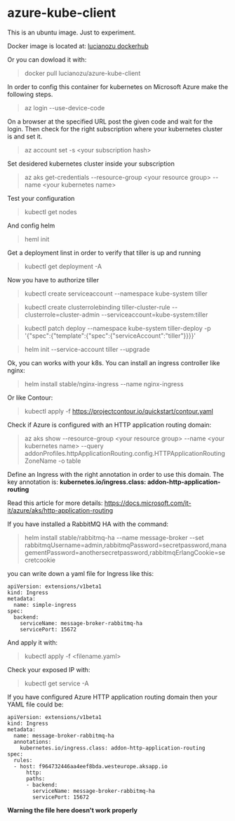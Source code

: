 # azure-kube-client

This is an ubuntu image. Just to experiment.

Docker image is located at:
[lucianozu dockerhub](https://hub.docker.com/r/lucianozu/azure-kube-client/)

Or you can dowload it with:

> docker pull lucianozu/azure-kube-client

In order to config this container for kubernetes on Microsoft Azure make the following steps.

> az login --use-device-code

On a browser at the specified URL post the given code and wait for the login. Then check for the right subscription where your kubernetes cluster is and set it.

> az account set -s \<your subscription hash\>

Set desidered kubernetes cluster inside your subscription

> az aks get-credentials --resource-group \<your resource group\> --name \<your kubernetes name\>

Test your configuration

> kubectl get nodes

And config helm

> heml init

Get a deployment linst in order to verify that tiller is up and running

> kubectl get deployment -A

Now you have to authorize tiller

> kubectl create serviceaccount --namespace kube-system tiller

> kubectl create clusterrolebinding tiller-cluster-rule --clusterrole=cluster-admin --serviceaccount=kube-system:tiller

> kubectl patch deploy --namespace kube-system tiller-deploy -p '{"spec":{"template":{"spec":{"serviceAccount":"tiller"}}}}'      

> helm init --service-account tiller --upgrade

Ok, you can works with your k8s. You can install an ingress controller like nginx:
> helm install stable/nginx-ingress --name nginx-ingress

Or like Contour:
> kubectl apply -f https://projectcontour.io/quickstart/contour.yaml

Check if Azure is configured with an HTTP application routing domain:
> az aks show --resource-group \<your resource group\> --name \<your kubernetes name\> --query addonProfiles.httpApplicationRouting.config.HTTPApplicationRoutingZoneName -o table

Define an Ingress with the right annotation in order to use this domain. The key annotation is:
**kubernetes.io/ingress.class: addon-http-application-routing**

Read this article for more details:
https://docs.microsoft.com/it-it/azure/aks/http-application-routing


If you have installed a RabbitMQ HA with the command:
> helm install stable/rabbitmq-ha --name message-broker  --set rabbitmqUsername=admin,rabbitmqPassword=secretpassword,managementPassword=anothersecretpassword,rabbitmqErlangCookie=secretcookie

you can write down a yaml file for Ingress like this:

    apiVersion: extensions/v1beta1
    kind: Ingress
    metadata:
      name: simple-ingress
    spec:
      backend:
        serviceName: message-broker-rabbitmq-ha
        servicePort: 15672

And apply it with:
> kubectl apply -f \<filename.yaml\>

Check your exposed IP with:
> kubectl get service -A

If you have configured Azure HTTP application routing domain then your YAML file could be:

    apiVersion: extensions/v1beta1
    kind: Ingress
    metadata:
      name: message-broker-rabbitmq-ha
      annotations:
        kubernetes.io/ingress.class: addon-http-application-routing
    spec:
      rules:
      - host: f964732446aa4eef8bda.westeurope.aksapp.io
          http:
          paths:
          - backend:
            serviceName: message-broker-rabbitmq-ha
            servicePort: 15672

**Warning the file here doesn't work properly**

